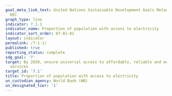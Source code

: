 ```yaml
---
goal_meta_link_text: United Nations Sustainable Development Goals Metadata (PDF 212
  KB)
graph_type: line
indicator: 7.1.1
indicator_name: Proportion of population with access to electricity
indicator_sort_order: 07-01-01
layout: indicator
permalink: /7-1-1/
published: true
reporting_status: complete
sdg_goal: '7'
target: By 2030, ensure universal access to affordable, reliable and modern energy
  services
target_id: '7.1'
title: Proportion of population with access to electricity
un_custodian_agency: World Bank (WB)
un_designated_tier: '1'
---
```

